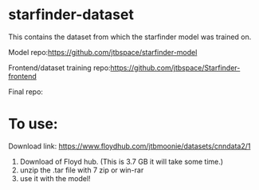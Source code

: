 # starfinder-dataset
This contains the dataset from which the starfinder model was trained on.

Model repo:https://github.com/jtbspace/starfinder-model

Frontend/dataset training repo:https://github.com/jtbspace/Starfinder-frontend

Final repo:

# To use:
Download link: https://www.floydhub.com/jtbmoonie/datasets/cnndata2/1
1. Download of Floyd hub. (This is 3.7 GB it will take some time.)
2. unzip the .tar file with 7 zip or win-rar
3. use it with the model!
